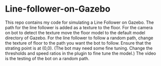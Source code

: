 # Line-follower-on-Gazebo

This repo contains my code for simulating a Line Follower on Gazebo.
The path for the line follower is added as a texture to the floor. For the camera on bot to detect the texture move the floor model to the default model directory of Gazebo.
For the line follower to follow a random path, change the texture of floor to the path you want the bot to follow. Ensure that the strating point is at (0,0).
(The bot may need some fine tuning. Change the thresholds and speed ratios in the plugin to fine tune the model.)
The video is the testing of the bot on a random path.
